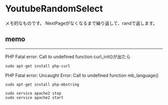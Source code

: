 # YoutubeRandomSelect

メモ的なものです。
NextPageがなくなるまで繰り返して、randで返します。

## memo
---
PHP Fatal error: Call to undefined function curl_init()が出たら
```
sudo apt-get install php-curl
```
PHP Fatal error:  Uncaught Error: Call to undefined function mb_language()
```
sudo apt-get install php-mbstring
```
```
sudo service apache2 stop
sudo service apache2 start
```
